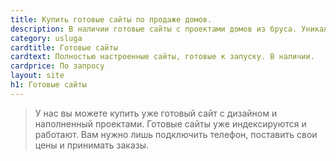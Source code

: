```yaml
---
title: Купить готовые сайты по продаже домов.
description: В наличии готовые сайты с проектами домов из бруса. Уникальный дизайн. Строительные сайты деревянного домостроения. Готовый бизнес на продажу.
category: usluga
cardtitle: Готовые сайты
cardtext: Полностью настроенные сайты, готовые к запуску. В наличии.
cardprice: По запросу
layout: site
h1: Готовые сайты
---
```




>У нас вы можете купить уже готовый сайт с дизайном и наполненный проектами. Готовые сайты уже индексируются и работают. Вам нужно лишь подключить телефон, поставить свои цены и принимать заказы.


